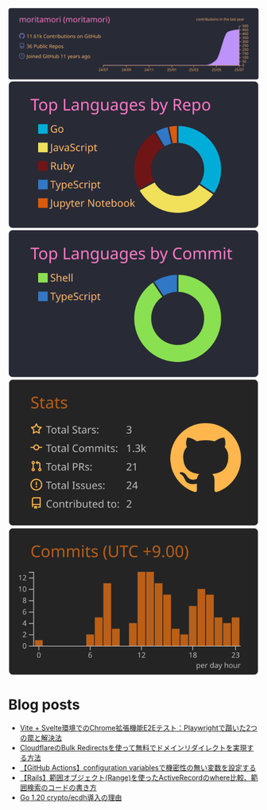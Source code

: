 [![](https://raw.githubusercontent.com/moritamori/moritamori/master/profile-summary-card-output/dracula/0-profile-details.svg)](https://github.com/vn7n24fzkq/github-profile-summary-cards)
[![](https://raw.githubusercontent.com/moritamori/moritamori/master/profile-summary-card-output/dracula/1-repos-per-language.svg)](https://github.com/vn7n24fzkq/github-profile-summary-cards)
[![](https://raw.githubusercontent.com/moritamori/moritamori/master/profile-summary-card-output/dracula/2-most-commit-language.svg)](https://github.com/vn7n24fzkq/github-profile-summary-cards)
![](https://raw.githubusercontent.com/moritamori/moritamori/master/profile-summary-card-output/darcula/3-stats.svg)
![](https://raw.githubusercontent.com/moritamori/moritamori/master/profile-summary-card-output/darcula/4-productive-time.svg)

# Blog posts
<!-- BLOG-POST-LIST:START -->
- [Vite + Svelte環境でのChrome拡張機能E2Eテスト：Playwrightで躓いた2つの罠と解決法](https://blog.moritamori.net/entry/chrome-extension-e2e-with-playwright)
- [CloudflareのBulk Redirectsを使って無料でドメインリダイレクトを実現する方法](https://blog.moritamori.net/entry/cloudflare-bulk-redirects)
- [【GitHub Actions】configuration variablesで機密性の無い変数を設定する](https://blog.moritamori.net/entry/configuration-variables-in-workflows)
- [【Rails】範囲オブジェクト&lpar;Range&rpar;を使ったActiveRecordのwhere比較、範囲検索のコードの書き方](https://blog.moritamori.net/entry/active-record-where-with-range)
- [Go 1.20 crypto/ecdh導入の理由](https://blog.moritamori.net/entry/crypto-ecdh)
<!-- BLOG-POST-LIST:END -->
